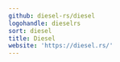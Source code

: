 ```yaml
---
github: diesel-rs/diesel
logohandle: dieselrs
sort: diesel
title: Diesel
website: 'https://diesel.rs/'
---
```

